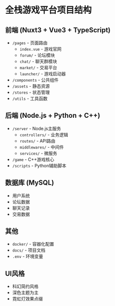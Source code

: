 # 全栈游戏平台项目结构

## 前端 (Nuxt3 + Vue3 + TypeScript)
- `/pages` - 页面路由
  - `index.vue` - 游戏官网
  - `forum/` - 论坛模块
  - `chat/` - 聊天群模块
  - `market/` - 交易平台
  - `launcher/` - 游戏启动器
- `/components` - 公共组件
- `/assets` - 静态资源
- `/stores` - 状态管理
- `/utils` - 工具函数

## 后端 (Node.js + Python + C++)
- `/server` - Node.js主服务
  - `controllers/` - 业务逻辑
  - `routes/` - API路由
  - `middlewares/` - 中间件
  - `services/` - 微服务
- `/game` - C++游戏核心
- `/scripts` - Python辅助脚本

## 数据库 (MySQL)
- 用户系统
- 论坛数据
- 聊天记录
- 交易数据

## 其他
- `docker/` - 容器化配置
- `docs/` - 项目文档
- `.env` - 环境变量

## UI风格
- 科幻简约风格
- 深色主题为主
- 霓虹灯效果点缀